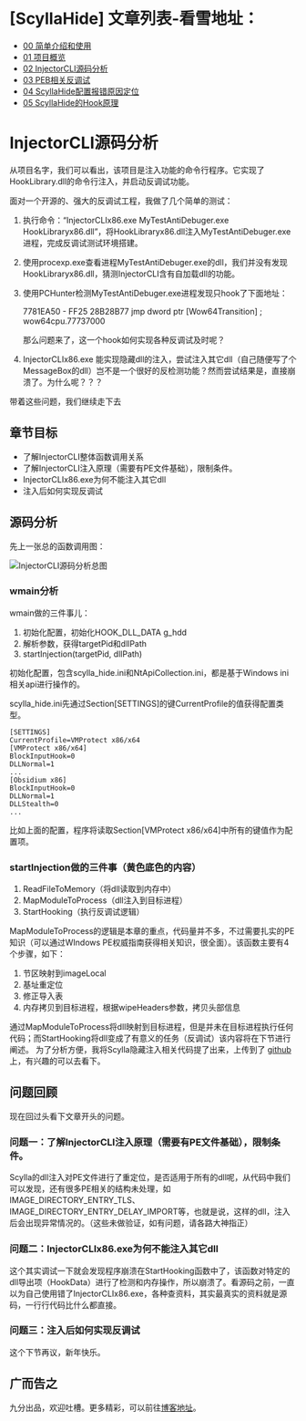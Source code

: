 # [ScyllaHide] 文章列表-看雪地址：

- [00 简单介绍和使用](https://bbs.pediy.com/thread-249151.htm)
- [01 项目概览](https://bbs.pediy.com/thread-249305.htm)
- [02 InjectorCLI源码分析](https://bbs.pediy.com/thread-249306.htm)
- [03 PEB相关反调试](https://bbs.pediy.com/thread-249374.htm)
- [04 ScyllaHide配置报错原因定位](https://bbs.pediy.com/thread-249524.htm)
- [05 ScyllaHide的Hook原理](https://bbs.pediy.com/thread-249721.htm)


# InjectorCLI源码分析
从项目名字，我们可以看出，该项目是注入功能的命令行程序。它实现了HookLibrary.dll的命令行注入，并启动反调试功能。

面对一个开源的、强大的反调试工程，我做了几个简单的测试：

1. 执行命令：“InjectorCLIx86.exe MyTestAntiDebuger.exe HookLibraryx86.dll”，将HookLibraryx86.dll注入MyTestAntiDebuger.exe进程，完成反调试测试环境搭建。
2. 使用procexp.exe查看进程MyTestAntiDebuger.exe的dll，我们并没有发现HookLibraryx86.dll，猜测InjectorCLI含有自加载dll的功能。
3. 使用PCHunter检测MyTestAntiDebuger.exe进程发现只hook了下面地址：

   7781EA50  - FF25 28B28B77   jmp     dword ptr [Wow64Transition]      ; wow64cpu.77737000

   那么问题来了，这一个hook如何实现各种反调试及时呢？

4. InjectorCLIx86.exe 能实现隐藏dll的注入，尝试注入其它dll（自己随便写了个MessageBox的dll）岂不是一个很好的反检测功能？然而尝试结果是，直接崩溃了。为什么呢？？？

带着这些问题，我们继续走下去

## 章节目标
- 了解InjectorCLI整体函数调用关系
- 了解InjectorCLI注入原理（需要有PE文件基础），限制条件。
- InjectorCLIx86.exe为何不能注入其它dll
- 注入后如何实现反调试

## 源码分析
先上一张总的函数调用图：

![InjectorCLI源码分析总图](https://ninecents.github.io/course/ScyllaHide/02%20InjectorCLI源码分析/InjectorCLI源码分析总图.png)

### wmain分析
wmain做的三件事儿：

1. 初始化配置，初始化HOOK_DLL_DATA g_hdd
2. 解析参数，获得targetPid和dllPath
3. startInjection(targetPid, dllPath)

初始化配置，包含scylla_hide.ini和NtApiCollection.ini，都是基于Windows ini相关api进行操作的。

scylla_hide.ini先通过Section[SETTINGS]的键CurrentProfile的值获得配置类型。

    [SETTINGS]
    CurrentProfile=VMProtect x86/x64
    [VMProtect x86/x64]
    BlockInputHook=0
    DLLNormal=1
    ...
    [Obsidium x86]
    BlockInputHook=0
    DLLNormal=1
    DLLStealth=0
    ... 

比如上面的配置，程序将读取Section[VMProtect x86/x64]中所有的键值作为配置项。

### startInjection做的三件事（黄色底色的内容）
1. ReadFileToMemory（将dll读取到内存中）
2. MapModuleToProcess（dll注入到目标进程）
3. StartHooking（执行反调试逻辑）

MapModuleToProcess的逻辑是本章的重点，代码量并不多，不过需要扎实的PE知识（可以通过WIndows PE权威指南获得相关知识，很全面）。该函数主要有4个步骤，如下：
1. 节区映射到imageLocal
2. 基址重定位
3. 修正导入表
4. 内存拷贝到目标进程，根据wipeHeaders参数，拷贝头部信息

通过MapModuleToProcess将dll映射到目标进程，但是并未在目标进程执行任何代码；而StartHooking将dll变成了有意义的任务（反调试）该内容将在下节进行阐述。
为了分析方便，我将Scylla隐藏注入相关代码提了出来，上传到了 [github](https://github.com/ninecents/MyOpen.git) 上，有兴趣的可以去看下。

## 问题回顾
现在回过头看下文章开头的问题。

### 问题一：了解InjectorCLI注入原理（需要有PE文件基础），限制条件。
Scylla的dll注入对PE文件进行了重定位，是否适用于所有的dll呢，从代码中我们可以发现，还有很多PE相关的结构未处理，如IMAGE_DIRECTORY_ENTRY_TLS、IMAGE_DIRECTORY_ENTRY_DELAY_IMPORT等，也就是说，这样的dll，注入后会出现异常情况的。（这些未做验证，如有问题，请各路大神指正）

### 问题二：InjectorCLIx86.exe为何不能注入其它dll
这个其实调试一下就会发现程序崩溃在StartHooking函数中了，该函数对特定的dll导出项（HookData）进行了检测和内存操作，所以崩溃了。看源码之前，一直以为自己使用错了InjectorCLIx86.exe，各种查资料，其实最真实的资料就是源码，一行行代码比什么都直接。

### 问题三：注入后如何实现反调试
这个下节再议，新年快乐。


## 广而告之
九分出品，欢迎吐槽。更多精彩，可以前往[博客地址](https://ninecents.github.io)。
